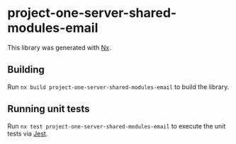# project-one-server-shared-modules-email

This library was generated with [Nx](https://nx.dev).

## Building

Run `nx build project-one-server-shared-modules-email` to build the library.

## Running unit tests

Run `nx test project-one-server-shared-modules-email` to execute the unit tests via [Jest](https://jestjs.io).
